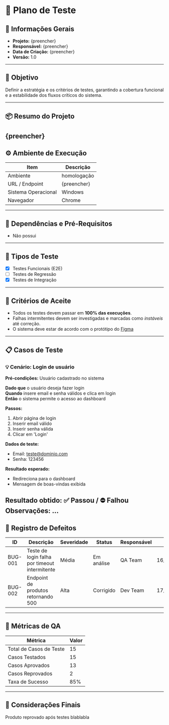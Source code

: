 # 🤖 Plano de Teste 

## 📘 Informações Gerais
- **Projeto:**  {preencher}
- **Responsável:**  {preencher}
- **Data de Criação:**  {preencher}
- **Versão:**  1.0

---

## 🎯 Objetivo
Definir a estratégia e os critérios de testes, garantindo a cobertura funcional e a estabilidade dos fluxos críticos do sistema.

---

## 📦 Resumo do Projeto
{preencher}
---

## ⚙️ Ambiente de Execução

| Item | Descrição |
|------|------------|
| Ambiente | homologação |
| URL / Endpoint | {preencher} |
| Sistema Operacional | Windows |
| Navegador  | Chrome |

---

## 🔗 Dependências e Pré-Requisitos
- Não possui

---

## 🧩 Tipos de Teste
- [x] Testes Funcionais (E2E)  
- [ ] Testes de Regressão  
- [x] Testes de Integração

---

## 🧠 Critérios de Aceite
- Todos os testes devem passar em **100% das execuções**.  
- Falhas intermitentes devem ser investigadas e marcadas como *instáveis* até correção.  
- O sistema deve estar de acordo com o protótipo do [Figma](https://www.figma.com/{preencher})

---

## 📋 Casos de Teste


### 💡 Cenário: Login de usuário 
**Pré-condições:** Usuário cadastrado no sistema

**Dado que** o usuário deseja fazer login  
**Quando** insere email e senha válidos e clica em login  
**Então** o sistema permite o acesso ao dashboard

**Passos:**
1. Abrir página de login
2. Inserir email válido
3. Inserir senha válida
4. Clicar em 'Login'

**Dados de teste:**  
- Email: teste@dominio.com  
- Senha: 123456

**Resultado esperado:**  
- Redireciona para o dashboard
- Mensagem de boas-vindas exibida

**Resultado obtido:** ✅ Passou / ⛔ Falhou  
**Observações:** ...
---

## 🧾 Registro de Defeitos

| ID      | Descrição                                     | Severidade | Status     | Responsável | Data       |
| ------- | --------------------------------------------- | ---------- | ---------- | ----------- | ---------- |
| BUG-001 | Teste de login falha por timeout intermitente | Média      | Em análise | QA Team     | 16/10/2025 |
| BUG-002 | Endpoint de produtos retornando 500           | Alta       | Corrigido  | Dev Team    | 17/10/2025 |

---

## 🧮 Métricas de QA

| Métrica                      | Valor  |
| ---------------------------- | ------ |
| Total de Casos de Teste      | 15     |
| Casos Testados               | 15     |
| Casos Aprovados              | 13     |
| Casos Reprovados             | 2      |
| Taxa de Sucesso              | 85%    |

---
## 🧩 Considerações Finais

Produto reprovado após testes blablabla
